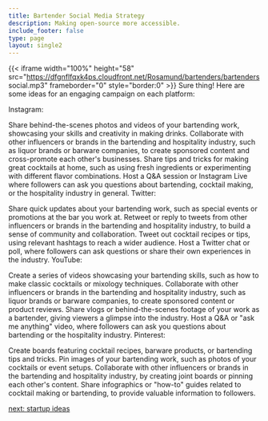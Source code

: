 ```yaml
---
title: Bartender Social Media Strategy
description: Making open-source more accessible.
include_footer: false
type: page
layout: single2
---
```


{{< iframe width="100%" height="58" src="https://dfgnflfqxk4ps.cloudfront.net/Rosamund/bartenders/bartenders social.mp3" frameborder="0" style="border:0" >}}
Sure thing! Here are some ideas for an engaging campaign on each platform:

Instagram:

Share behind-the-scenes photos and videos of your bartending work, showcasing your skills and creativity in making drinks.
Collaborate with other influencers or brands in the bartending and hospitality industry, such as liquor brands or barware companies, to create sponsored content and cross-promote each other's businesses.
Share tips and tricks for making great cocktails at home, such as using fresh ingredients or experimenting with different flavor combinations.
Host a Q&A session or Instagram Live where followers can ask you questions about bartending, cocktail making, or the hospitality industry in general.
Twitter:

Share quick updates about your bartending work, such as special events or promotions at the bar you work at.
Retweet or reply to tweets from other influencers or brands in the bartending and hospitality industry, to build a sense of community and collaboration.
Tweet out cocktail recipes or tips, using relevant hashtags to reach a wider audience.
Host a Twitter chat or poll, where followers can ask questions or share their own experiences in the industry.
YouTube:

Create a series of videos showcasing your bartending skills, such as how to make classic cocktails or mixology techniques.
Collaborate with other influencers or brands in the bartending and hospitality industry, such as liquor brands or barware companies, to create sponsored content or product reviews.
Share vlogs or behind-the-scenes footage of your work as a bartender, giving viewers a glimpse into the industry.
Host a Q&A or "ask me anything" video, where followers can ask you questions about bartending or the hospitality industry.
Pinterest:

Create boards featuring cocktail recipes, barware products, or bartending tips and tricks.
Pin images of your bartending work, such as photos of your cocktails or event setups.
Collaborate with other influencers or brands in the bartending and hospitality industry, by creating joint boards or pinning each other's content.
Share infographics or "how-to" guides related to cocktail making or bartending, to provide valuable information to followers.


<a href="https://workdojos.com/bartenders/startup">next: startup ideas</a>
